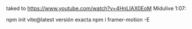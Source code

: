 taked to https://www.youtube.com/watch?v=4HnLIAX0EoM
Midulive
1:07:

npm init vite@latest
versión exacta
npm i framer-motion -E